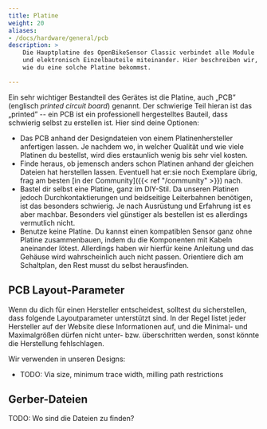 ```yaml
---
title: Platine
weight: 20
aliases:
- /docs/hardware/general/pcb
description: >
    Die Hauptplatine des OpenBikeSensor Classic verbindet alle Module
    und elektronisch Einzelbauteile miteinander. Hier beschreiben wir,
    wie du eine solche Platine bekommst.

---
```


Ein sehr wichtiger Bestandteil des Gerätes ist die Platine, auch
&bdquo;PCB&rdquo; (englisch _printed circuit board_) genannt. Der schwierige
Teil hieran ist das &bdquo;printed&rdquo; -- ein PCB ist ein professionell
hergestelltes Bauteil, dass schwierig selbst zu erstellen ist. Hier sind deine
Optionen:

* Das PCB anhand der Designdateien von einem Platinenhersteller anfertigen
  lassen. Je nachdem wo, in welcher Qualität und wie viele Platinen du
  bestellst, wird dies erstaunlich wenig bis sehr viel kosten.
* Finde heraus, ob jemensch anders schon Platinen anhand der gleichen Dateien
  hat herstellen lassen. Eventuell hat er:sie noch Exemplare übrig, frag am
  besten [in der Community]({{< ref "/community" >}}) nach.
* Bastel dir selbst eine Platine, ganz im DIY-Stil. Da unseren Platinen jedoch
  Durchkontaktierungen und beidseitige Leiterbahnen benötigen, ist das
  besonders schwierig. Je nach Ausrüstung und Erfahrung ist es aber machbar.
  Besonders viel günstiger als bestellen ist es allerdings vermutlich nicht.
* Benutze keine Platine. Du kannst einen kompatiblen Sensor ganz ohne Platine
  zusammenbauen, indem du die Komponenten mit Kabeln aneinander lötest.
  Allerdings haben wir hierfür keine Anleitung und das Gehäuse wird wahrscheinlich auch nicht
  passen. Orientiere dich am Schaltplan, den Rest musst du selbst herausfinden.


## PCB Layout-Parameter

Wenn du dich für einen Hersteller entscheidest, solltest du sicherstellen, dass
folgende Layoutparameter unterstützt sind. In der Regel listet jeder Hersteller
auf der Website diese Informationen auf, und die Minimal- und Maximalgrößen
dürfen nicht unter- bzw. überschritten werden, sonst könnte die Herstellung
fehlschlagen.

Wir verwenden in unseren Designs:

* TODO: Via size, minimum trace width, milling path restrictions

## Gerber-Dateien

TODO: Wo sind die Dateien zu finden?
